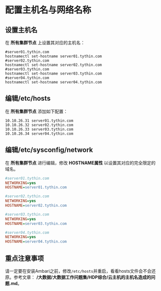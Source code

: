 配置主机名与网络名称
===================================================================================
## 设置主机名
在 **所有集群节点** 上设置其对应的主机名：
```shell
#server01.tythin.com
hostnamectl set-hostname server01.tythin.com
#server02.tythin.com
hostnamectl set-hostname server02.tythin.com
#server03.tythin.com
hostnamectl set-hostname server03.tythin.com
#server04.tythin.com
hostnamectl set-hostname server04.tythin.com
```

## 编辑/etc/hosts
在 **所有集群节点** 添加如下配置：
```shell
10.10.26.31 server01.tythin.com
10.10.26.32 server02.tythin.com
10.10.26.33 server03.tythin.com
10.10.26.34 server04.tythin.com
```

## 编辑/etc/sysconfig/network
在 **所有集群节点** 进行编辑，修改 **HOSTNAME属性** 以设置其对应的完全限定的域名。
```ini
#server01.tythin.com
NETWORKING=yes
HOSTNAME=server01.tythin.com

#server02.tythin.com
NETWORKING=yes
HOSTNAME=server02.tythin.com

#server03.tythin.com
NETWORKING=yes
HOSTNAME=server03.tythin.com

#server04.tythin.com
NETWORKING=yes
HOSTNAME=server04.tythin.com
```

## 重点注意事项
请一定要在安装Ambari之前，修改`/etc/hosts`并重启，看看hosts文件会不会还原。参考文章：
**/大数据/大数据工作问题集/HDP综合/云主机的主机名造成的问题.md**。
